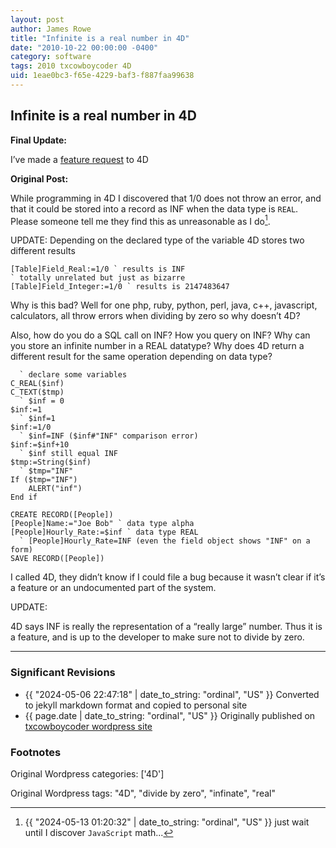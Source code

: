 ```yaml
---
layout: post
author: James Rowe
title: "Infinite is a real number in 4D"
date: "2010-10-22 00:00:00 -0400"
category: software
tags: 2010 txcowboycoder 4D
uid: 1eae0bc3-f65e-4229-baf3-f887faa99638
---
```


## Infinite is a real number in 4D

**Final Update:**

I’ve made a [feature request](http://forums.4d.fr/Post/EN/4516107/1/4516108#4516108) to 4D  

**Original Post:**

While programming in 4D I discovered that 1/0 does not throw an error, and that it could be stored into a record as INF when the data type is `REAL`. Please someone tell me they find this as unreasonable as I do[^javascript].

UPDATE: Depending on the declared type of the variable 4D stores two different results

```
[Table]Field_Real:=1/0 ` results is INF
` totally unrelated but just as bizarre
[Table]Field_Integer:=1/0 ` results is 2147483647
```

Why is this bad? Well for one php, ruby, python, perl, java, c++, javascript, calculators, all throw errors when dividing by zero so why doesn’t 4D? 

Also, how do you do a SQL call on INF? How you query on INF? Why can you store an infinite number in a REAL datatype? Why does 4D return a different result for the same operation depending on data type?


```
  ` declare some variables
C_REAL($inf)
C_TEXT($tmp)
  ` $inf = 0
$inf:=1
  ` $inf=1
$inf:=1/0
  ` $inf=INF ($inf#"INF" comparison error)
$inf:=$inf+10
  ` $inf still equal INF
$tmp:=String($inf)
  ` $tmp="INF"
If ($tmp="INF")
    ALERT("inf")
End if

CREATE RECORD([People])
[People]Name:="Joe Bob" ` data type alpha
[People]Hourly_Rate:=$inf ` data type REAL
  ` [People]Hourly_Rate=INF (even the field object shows "INF" on a form)
SAVE RECORD([People])

```

I called 4D, they didn’t know if I could file a bug because it wasn’t clear if it’s a feature or an undocumented part of the system.

UPDATE:

4D says INF is really the representation of a “really large” number. Thus it is a feature, and is up to the developer to make sure not to divide by zero.

---

### Significant Revisions

- {{ "2024-05-06 22:47:18" | date_to_string: "ordinal", "US" }} Converted to jekyll markdown format and copied to personal site
- {{ page.date | date_to_string: "ordinal", "US" }} Originally published on [txcowboycoder wordpress site](https://txcowboycoder.wordpress.com/2010/10/22/infinite-is-a-real-number-in-4d/)

### Footnotes

[^javascript]: {{ "2024-05-13 01:20:32" | date_to_string: "ordinal", "US" }} just wait until I discover `JavaScript` math...

[^draft]: Initial `md` Generated using <https://github.com/jsr6720/wordpress-html-scraper-to-md>

  Original Wordpress categories: ['4D']
  
  Original Wordpress tags: "4D", "divide by zero", "infinate", "real"

